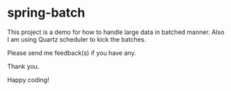 # spring-batch

This project is a demo for how to handle large data in batched manner.
Also I am using Quartz scheduler to kick the batches.

Please send me feedback(s) if you have any.

Thank you.

Happy coding!
